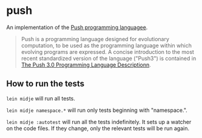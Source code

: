 # push

An implementation of the
[Push programming languagee](http://faculty.hampshire.edu/lspector/push.html).

>Push is a programming language designed for evolutionary computation, to be
used as the programming language within which evolving programs are expressed.
A  concise introduction to the most recent standardized version of the language
("Push3") is contained in
[The Push 3.0 Programming Language Descriptionn](http://faculty.hampshire.edu/lspector/push3-description.html).

## How to run the tests

`lein midje` will run all tests.

`lein midje namespace.*` will run only tests beginning with "namespace.".

`lein midje :autotest` will run all the tests indefinitely. It sets up a
watcher on the code files. If they change, only the relevant tests will be
run again.
